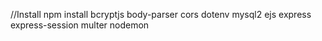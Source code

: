 //Install
npm install bcryptjs body-parser cors dotenv mysql2 ejs express express-session multer nodemon
